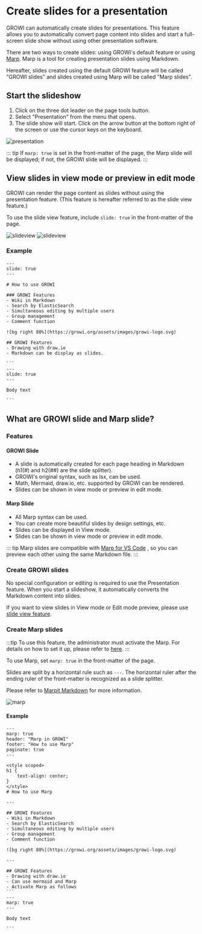 # Create slides for a presentation

GROWI can automatically create slides for presentations. This feature allows you to automatically convert page content into slides and start a full-screen slide show without using other presentation software.

There are two ways to create slides: using GROWI's default feature or using [Marp](https://marp.app/). Marp is a tool for creating presentation slides using Markdown.

Hereafter, slides created using the default GROWI feature will be called "GROWI slides" and slides created using Marp will be called "Marp slides".

## Start the slideshow

1. Click on the three dot leader on the page tools button.
1. Select "Presentation" from the menu that opens.
1. The slide show will start. Click on the arrow button at the bottom right of the screen or use the cursor keys on the keyboard.

<img :src="$withBase('/en/assets/images/presentation.png')" alt="presentation">

::: tip
If `marp: true`  is set in the front-matter of the page, the Marp slide will be displayed; if not, the GROWI slide will be displayed.
:::

## View slides in view mode or preview in edit mode

GROWI can render the page content as slides without using the presentation feature. (This feature is hereafter referred to as the slide view feature.)

To use the slide view feature, include `slide: true` in the front-matter of the page.

<img :src="$withBase('/en/assets/images/slide_preview.png')" alt="slideview">

<img :src="$withBase('/en/assets/images/slide_view.png')" alt="slideview">

### Example

~~~slide view
---
slide: true
---

# How to use GROWI

### GROWI Features
- Wiki in Markdown
- Search by ElasticSearch
- Simultaneous editing by multiple users
- Group management
- Comment function

![bg right 80%](https://growi.org/assets/images/growi-logo.svg)

## GROWI Features
- Drawing with draw.io
- Markdown can be display as slides.

```
---
slide: true
---

Body text

```
~~~

## What are GROWI slide and Marp slide?

### Features

#### GROWI Slide

- A slide is automatically created for each page heading in Markdown (h1(#) and h2(##) are the slide splitter).
- GROWI's original syntax, such as lsx, can be used.
- Math, Mermaid, draw.io, etc. supported by GROWI can be rendered.
- Slides can be shown in view mode or preview in edit mode.

#### Marp Slide

- All Marp syntax can be used.
- You can create more beautiful slides by design settings, etc.
- Slides can be displayed in View mode.
- Slides can be shown in view mode or preview in edit mode.

::: tip
Marp slides are compatible with [Marp for VS Code](https://github.com/marp-team/marp-vscode) , so you can preview each other using the same Markdown file.
:::

### Create GROWI slides

No special configuration or editing is required to use the Presentation feature. When you start a slideshow, it automatically converts the Markdown content into slides.

If you want to view slides in View mode or Edit mode preview, please use [slide view feature](en/guide/features/presentation.html##view-slides-in-view-mode-or-preview-in-edit-mode).

### Create Marp slides

:::tip
To use this feature, the administrator must activate the Marp. For details on how to set it up, please refer to [here](en/admin-guide/management-cookbook/marp.html).
:::

To use Marp, set `marp: true` in the front-matter of the page.

Slides are split by a horizontal rule such as `---`. The horizontal ruler after the ending ruler of the front-matter is recognized as a slide splitter.

Please refer to [Marpit Markdown](https://marpit.marp.app/markdown) for more information.

<img :src="$withBase('/en/assets/images/marp.png')" alt="marp">

#### Example

~~~marp
---
marp: true
header: "Marp in GROWI"
footer: "How to use Marp"
paginate: true
---

<style scoped>
h1 {
    text-align: center;
}
</style>
# How to use Marp

---

## GROWI Features
- Wiki in Markdown
- Search by ElasticSearch
- Simultaneous editing by multiple users
- Group management
- Comment function

![bg right 80%](https://growi.org/assets/images/growi-logo.svg)

---

## GROWI Features
- Drawing with draw.io
- Can use mermaid and Marp
- Activate Marp as follows
```
---
marp: true
---

Body text

```
~~~
